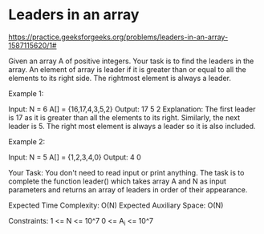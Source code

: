 # Leaders in an array 

https://practice.geeksforgeeks.org/problems/leaders-in-an-array-1587115620/1#



Given an array A of positive integers. Your task is to find the leaders in the array. An element of array is leader if it is greater than or equal to all the elements to its right side. The rightmost element is always a leader. 

 

Example 1:

Input:
N = 6
A[] = {16,17,4,3,5,2}
Output: 17 5 2
Explanation: The first leader is 17 
as it is greater than all the elements 
to its right.  Similarly, the next 
leader is 5. The right most element 
is always a leader so it is also 
included.
 

Example 2:

Input:
N = 5
A[] = {1,2,3,4,0}
Output: 4 0
 

Your Task:
You don't need to read input or print anything. The task is to complete the function leader() which takes array A and N as input parameters and returns an array of leaders in order of their appearance.

 

Expected Time Complexity: O(N)
Expected Auxiliary Space: O(N)

 

Constraints:
1 <= N <= 10^7
0 <= A<sub>i</sub> <= 10^7
